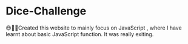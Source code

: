 # Dice-Challenge
😍👩‍💻Created this website to mainly focus on JavaScript , where I have learnt about basic JavaScript function. It was  really exiting.
